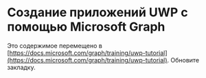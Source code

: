 # <a name="create-uwp-apps-with-microsoft-graph"></a>Создание приложений UWP с помощью Microsoft Graph

Это содержимое перемещено в [https://docs.microsoft.com/graph/training/uwp-tutorial](https://docs.microsoft.com/graph/training/uwp-tutorial). Обновите закладку.
